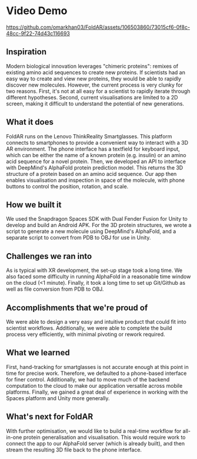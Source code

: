 # Video Demo

https://github.com/omarkhan03/FoldAR/assets/106503860/73015cf6-0f8c-48cc-9f22-74d43c116693



## Inspiration
Modern biological innovation leverages "chimeric proteins": remixes of existing amino acid sequences to create new proteins. If scientists had an easy way to create and view new proteins, they would be able to rapidly discover new molecules. However, the current process is very clunky for two reasons. First, it's not at all easy for a scientist to rapidly iterate through different hypotheses. Second, current visualisations are limited to a 2D screen, making it difficult to understand the potential of new generations.

## What it does
FoldAR runs on the Lenovo ThinkReality Smartglasses. This platform connects to smartphones to provide a convenient way to interact with a 3D AR environment. The phone interface has a textfield for keyboard input, which can be either the name of a known protein (e.g. insulin) or an amino acid sequence for a novel protein. Then, we developed an API to interface with DeepMind's AlphaFold protein prediction model. This returns the 3D structure of a protein based on an amino acid sequence. Our app then enables visualisation and inspection in space of the molecule, with phone buttons to control the position, rotation, and scale.

## How we built it
We used the Snapdragon Spaces SDK with Dual Fender Fusion for Unity to develop and build an Android APK. For the 3D protein structures, we wrote a script to generate a new molecule using DeepMind's AlphaFold, and a separate script to convert from PDB to OBJ for use in Unity.

## Challenges we ran into
As is typical with XR development, the set-up stage took a long time. We also faced some difficulty in running AlphaFold in a reasonable time window on the cloud (<1 minute). Finally, it took a long time to set up Git/Github as well as file conversion from PDB to OBJ.

## Accomplishments that we're proud of
We were able to design a very easy and intuitive product that could fit into scientist workflows. Additionally, we were able to complete the build process very efficiently, with minimal pivoting or rework required.

## What we learned
First, hand-tracking for smartglasses is not accurate enough at this point in time for precise work. Therefore, we defaulted to a phone-based interface for finer control. Additionally, we had to move much of the backend computation to the cloud to make our application versatile across mobile platforms. Finally, we gained a great deal of experience in working with the Spaces platform and Unity more generally.

## What's next for FoldAR
With further optimisation, we would like to build a real-time workflow for all-in-one protein generalisation and visualisation. This would require work to connect the app to our AlphaFold server (which is already built), and then stream the resulting 3D file back to the phone interface.

